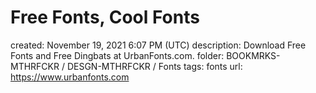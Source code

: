 # Free Fonts, Cool Fonts

created: November 19, 2021 6:07 PM (UTC)
description: Download Free Fonts and Free Dingbats at UrbanFonts.com.
folder: BOOKMRKS-MTHRFCKR / DESGN-MTHRFCKR / Fonts
tags: fonts
url: https://www.urbanfonts.com